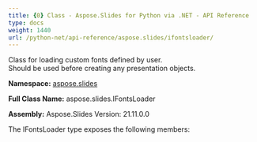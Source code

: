 ```yaml
---
title: {0} Class - Aspose.Slides for Python via .NET - API Reference
type: docs
weight: 1440
url: /python-net/api-reference/aspose.slides/ifontsloader/
---
```


Class for loading custom fonts defined by user.<br/>            Should be used before creating any presentation objects.

**Namespace:** [aspose.slides](/python-net/api-reference/aspose.slides/)

**Full Class Name:** aspose.slides.IFontsLoader

**Assembly:**  Aspose.Slides Version: 21.11.0.0

The IFontsLoader type exposes the following members:
